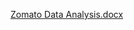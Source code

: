 [Zomato Data Analysis.docx](https://github.com/user-attachments/files/16912381/Zomato.Data.Analysis.docx)
